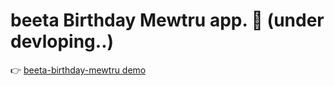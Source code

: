 # beeta Birthday Mewtru app. 🥳 (under devloping..)

👉 [ beeta-birthday-mewtru demo ](https://beeta-birthday-mewtru.netlify.app)
